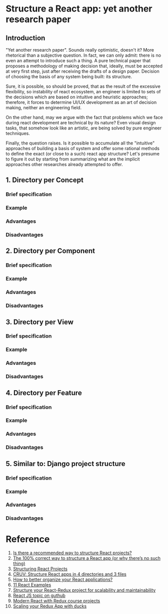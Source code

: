 # Structure a React app: yet another research paper

## Introduction
"Yet another research paper". Sounds really optimistic, doesn't it? 
More rhetorical than a subjective question.
In fact, we can only admit: there is no even an attempt to introduce such
a thing. A pure technical paper that proposes
a methodology of making decision that, ideally, must be accepted 
at very first step, just after receiving the drafts of a design paper. 
Decision of choosing the basis of any system being built: its structure.

Sure, it is possible, so should be proved, that as the result of
the excessive flexibility, so instability of react ecosystem, an engineer
is limited to sets of the decisions which are based on intuitive
and heuristic approaches; therefore, it forces to determine UI/UX 
development as an art of decision making, neither an engineering field.

On the other hand, may we argue with the fact that
problems which we face during react development are technical by its
nature? Even visual design tasks, that somehow look like an artistic,
are being solved by pure engineer techniques. 

Finally, the question raises. Is it possible to accumulate all the 
"intuitive" approaches of building a basis of system and offer 
some rational methods to define the exact (or close to a such)
react app structure? Let's presume to figure it out by starting from
summarizing what are the implicit approaches other researches already
attempted to offer.

## 1. Directory per Concept
### Brief specification
### Example
### Advantages
### Disadvantages

## 2. Directory per Component
### Brief specification
### Example
### Advantages
### Disadvantages

## 3. Directory per View
### Brief specification
### Example
### Advantages
### Disadvantages

## 4. Directory per Feature
### Brief specification
### Example
### Advantages
### Disadvantages

## 5. Similar to: Django project structure
### Brief specification
### Example
### Advantages
### Disadvantages


# Reference
1. [1]: https://reactjs.org/docs/faq-structure.html
[Is there a recommended way to structure React projects?][1]
1. [2]: https://hackernoon.com/the-100-correct-way-to-structure-a-react-app-or-why-theres-no-such-thing-3ede534ef1ed
[The 100% correct way to structure a React app (or why there’s no such thing)][2]
1. [3]: https://survivejs.com/react/advanced-techniques/structuring-react-projects/
[Structuring React Projects][3]
1. [4]: http://jamesknelson.com/cruv-react-project-structure/
[CRUV: Structure React apps in 4 directories and 3 files][4]
1. [5]: https://medium.com/@alexmngn/how-to-better-organize-your-react-applications-2fd3ea1920f1
[How to better organize your React applications?][5]
1. [6]: https://dev.to/drminnaar/11-react-examples-2e6d 
[11 React Examples][6]
1. [7]: https://levelup.gitconnected.com/structure-your-react-redux-project-for-scalability-and-maintainability-618ad82e32b7
[Structure your React-Redux project for scalability and maintainability][7]
1. [8]: https://github.com/topics/react-js 
[React JS topic on guthub][8]
1. [9]: https://github.com/nurnisi/udemy-react-js 
[Modern React with Redux course projects][9]
1. [10]: https://medium.freecodecamp.org/scaling-your-redux-app-with-ducks-6115955638be 
[Scaling your Redux App with ducks][10]
